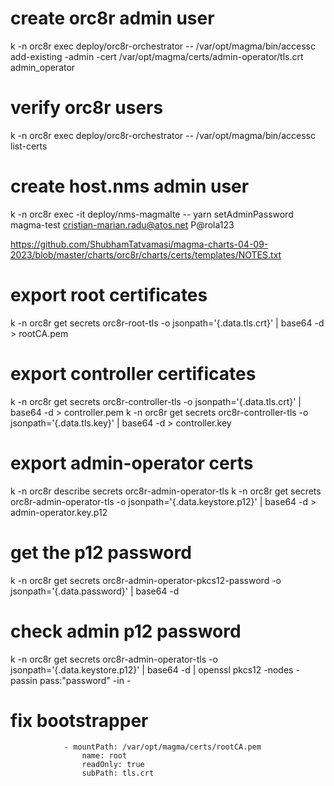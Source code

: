 # create orc8r admin user
k -n orc8r exec deploy/orc8r-orchestrator -- /var/opt/magma/bin/accessc add-existing -admin -cert /var/opt/magma/certs/admin-operator/tls.crt admin_operator
# verify orc8r users
k -n orc8r exec deploy/orc8r-orchestrator -- /var/opt/magma/bin/accessc list-certs

# create host.nms admin user
k -n orc8r exec -it deploy/nms-magmalte -- yarn setAdminPassword magma-test cristian-marian.radu@atos.net P@rola123

https://github.com/ShubhamTatvamasi/magma-charts-04-09-2023/blob/master/charts/orc8r/charts/certs/templates/NOTES.txt
# export  root certificates
k -n orc8r get secrets orc8r-root-tls -o jsonpath='{.data.tls\.crt}' | base64 -d > rootCA.pem

# export controller certificates
k -n orc8r get secrets orc8r-controller-tls -o jsonpath='{.data.tls\.crt}' | base64 -d > controller.pem
k -n orc8r get secrets orc8r-controller-tls -o jsonpath='{.data.tls\.key}' | base64 -d > controller.key

# export admin-operator certs
k -n orc8r describe secrets orc8r-admin-operator-tls
k -n orc8r get secrets orc8r-admin-operator-tls -o jsonpath='{.data.keystore\.p12}' | base64 -d > admin-operator.key.p12

# get the p12 password
k -n orc8r get secrets orc8r-admin-operator-pkcs12-password -o jsonpath='{.data.password}' | base64 -d
# check admin p12 password
k -n orc8r get secrets orc8r-admin-operator-tls -o jsonpath='{.data.keystore\.p12}' | base64 -d | openssl pkcs12 -nodes -passin pass:"password" -in -

# fix bootstrapper
                - mountPath: /var/opt/magma/certs/rootCA.pem
                    name: root
                    readOnly: true
                    subPath: tls.crt